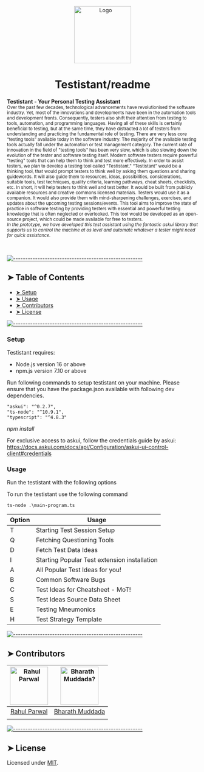 <!-- ⚠️ This README has been generated from the file(s) "blueprint.md" ⚠️--><p align="center">
  <img src="https://uploads-ssl.webflow.com/62ee4472fd829cd8879660a6/62ee4b8bcaeb350b73d798ea_logo.svg" alt="Logo" width="150" height="150" />
</p>
<h1 align="center">Testistant/readme</h1>

<p align="left">
  <b>Testistant  - Your Personal Testing Assistant</b></br>
  <sub>Over the past few decades, technological advancements have
revolutionised the software industry. Yet, most of the innovations and developments have been in the automation tools and development fronts. 
Consequently, testers also shift their attention from testing to tools, automation, and programming languages. Having all of these skills is certainly beneficial to testing, but at the same time, they have distracted a lot of testers from understanding and practicing the fundamental role of testing. There are very less core “testing tools” available today in the software industry. The majority of the available testing tools actually fall under the automation or test management category. The current rate of innovation in the field of "testing tools" has been very slow, which is also slowing down the evolution of the tester and software testing itself.
Modern software testers require powerful "testing" tools that can help them to think and test more effectively. In order to assist testers, we plan to develop a testing tool called "Testistant."
“Testistant” would be a thinking tool, that would prompt testers to think well by asking them questions and sharing guidewords. It will also guide them to resources, ideas, possibilities, considerations, suitable tools, test techniques, quality criteria, learning pathways, cheat sheets, checklists, etc.
In short, it will help testers to think well and test better. It would be built from publicly available resources and creative commons licensed materials. Testers would use it as a companion. It would also provide them with mind-sharpening challenges, exercises, and updates about the upcoming testing sessions/events. This tool aims to improve the state of practice in software testing by providing testers with essential and powerful testing knowledge that is often neglected or overlooked.
This tool would be developed as an open-source project, which could be made available for free to testers. 

<br>
<i> In the prototype, we have developed this test assistant using the fantastic askui library that supports us to control the machine at os level and automate whatever a tester might need for quick assistance. </i>

<sub>
</p>

<br />

[![-----------------------------------------------------](https://raw.githubusercontent.com/andreasbm/readme/master/assets/lines/colored.png)](#table-of-contents)

## ➤ Table of Contents

- [➤ Setup](#Setup)
- [➤ Usage](#usage)
- [➤ Contributors](#-contributors-1)
- [➤ License](#-license-1)
</details>

[![-----------------------------------------------------](https://raw.githubusercontent.com/andreasbm/readme/master/assets/lines/colored.png)](#installation)

### Setup

Testistant requires:
- Node.js version 16 or above
- npm.js version 7.10 or above

Run following commands to setup testistant on your machine. Please ensure that you have the package.json available with following dev dependencies.

    "askui": "^0.2.7",
    "ts-node": "^10.9.1",
    "typescript": "^4.8.3"

<i> npm install </i>

For exclusive access to askui, follow the credentials guide by askui: https://docs.askui.com/docs/api/Configuration/askui-ui-control-client#credentials

### Usage

Run the testistant with the following options

To run the testistant use the following command

```
ts-node .\main-program.ts
```

| Option | Usage                                        |
| ------ | -------------------------------------------- |
|  T     | Starting Test Session Setup                  |
|  Q     | Fetching Questioning Tools                   |
|  D     | Fetch Test Data Ideas                        |
|  I     | Starting Popular Test extension installation |
|  A     | All Popular Test Ideas for you!              |
|  B     | Common Software Bugs                         |
|  C     | Test Ideas for Cheatsheet - MoT!             |
|  S     | Test Ideas Source Data Sheet                 |
|  E     | Testing Mneumonics                           |
|  H     | Test Strategy Template                       |

[![-----------------------------------------------------](https://raw.githubusercontent.com/andreasbm/readme/master/assets/lines/colored.png)](#templates)

## ➤ Contributors

| [<img alt="Rahul Parwal" src="https://avatars.githubusercontent.com/u/12759282?v=4" width="100">](https://twitter.com/parwalrahul) | [<img alt="Bharath Muddada?" src="https://avatars.githubusercontent.com/u/11891442?s=400&u=1b7e5b28309e0374120eea27d2d75c18122239b3&v=4" width="100">](https://github.com/andreasbm/readme/blob/master/CONTRIBUTING.md) |
| :--------------------------------------------------------------------------------------------------------------------------------: | :---------------------------------------------------------------------------------------------------------------------------------------------------------------------------------------------------------------------: |
|                                          [Rahul Parwal](https://twitter.com/parwalrahul)                                           |                                                                                  [Bharath Muddada](https://twitter.com/BharathMuddada)                                                                                  |
|                                                                                                                                    |                                                                                                                                                                                                                         |

[![-----------------------------------------------------](https://raw.githubusercontent.com/andreasbm/readme/master/assets/lines/colored.png)](#license)

## ➤ License

Licensed under [MIT](https://opensource.org/licenses/MIT).
